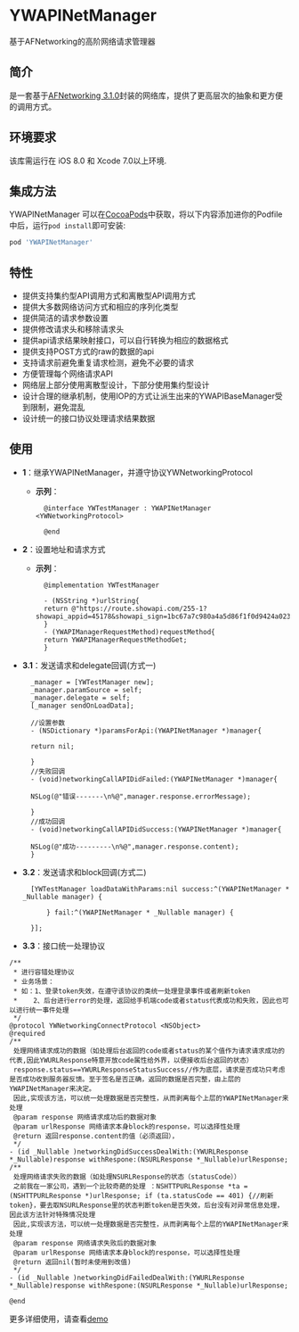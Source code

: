 # YWAPINetManager
基于AFNetworking的高阶网络请求管理器

## 简介
是一套基于[AFNetworking 3.1.0](https://github.com/AFNetworking/AFNetworking)封装的网络库，提供了更高层次的抽象和更方便的调用方式。
## 环境要求

该库需运行在 iOS 8.0 和 Xcode 7.0以上环境.

## 集成方法

YWAPINetManager 可以在[CocoaPods](http://cocoapods.org)中获取，将以下内容添加进你的Podfile中后，运行`pod install`即可安装:

```ruby
pod 'YWAPINetManager'
```
## 特性
- 提供支持集约型API调用方式和离散型API调用方式
- 提供大多数网络访问方式和相应的序列化类型
- 提供简洁的请求参数设置
- 提供修改请求头和移除请求头
- 提供api请求结果映射接口，可以自行转换为相应的数据格式
- 提供支持POST方式的raw的数据的api
- 支持请求前避免重复请求检测，避免不必要的请求
- 方便管理每个网络请求API
- 网络层上部分使用离散型设计，下部分使用集约型设计
- 设计合理的继承机制，使用IOP的方式让派生出来的YWAPIBaseManager受到限制，避免混乱
- 设计统一的接口协议处理请求结果数据

## 使用
- **1**：继承YWAPINetManager，并遵守协议YWNetworkingProtocol

    - **示列**：
        
            @interface YWTestManager : YWAPINetManager <YWNetworkingProtocol>

            @end
        
- **2**：设置地址和请求方式

    - **示列**：
    
            @implementation YWTestManager
            
            - (NSString *)urlString{
            return @"https://route.showapi.com/255-1?showapi_appid=45178&showapi_sign=1bc67a7c980a4a5d86f1f0d9424a023e&type=";
            }
            - (YWAPIManagerRequestMethod)requestMethod{
            return YWAPIManagerRequestMethodGet;
            }
        
    
- **3.1**：发送请求和delegate回调(方式一)

        _manager = [YWTestManager new];
        _manager.paramSource = self;
        _manager.delegate = self;
        [_manager sendOnLoadData];

        //设置参数
        - (NSDictionary *)paramsForApi:(YWAPINetManager *)manager{

        return nil;

        }
        //失败回调
        - (void)networkingCallAPIDidFailed:(YWAPINetManager *)manager{
        
        NSLog(@"错误-------\n%@",manager.response.errorMessage);
        
        }
        //成功回调
        - (void)networkingCallAPIDidSuccess:(YWAPINetManager *)manager{
        
        NSLog(@"成功---------\n%@",manager.response.content);
        }
        
- **3.2**：发送请求和block回调(方式二)

        [YWTestManager loadDataWithParams:nil success:^(YWAPINetManager * _Nullable manager) {

            } fail:^(YWAPINetManager * _Nullable manager) {

        }];
        
          
- **3.3**：接口统一处理协议
```
/**
 * 进行容错处理协议
 * 业务场景：
 * 如：1、登录token失效，在遵守该协议的类统一处理登录事件或者刷新token
 *    2、后台进行error的处理，返回给手机端code或者status代表成功和失败，因此也可以进行统一事件处理
 */
@protocol YWNetworkingConnectProtocol <NSObject>
@required
/**
 处理网络请求成功的数据（如处理后台返回的code或者status的某个值作为请求请求成功的代表,因此YWURLResponse特意开放code属性给外界，以便接收后台返回的状态）
 response.status==YWURLResponseStatusSuccess//作为底层，请求是否成功只考虑是否成功收到服务器反馈。至于签名是否正确，返回的数据是否完整，由上层的YWAPINetManager来决定。
 因此,实现该方法，可以统一处理数据是否完整性，从而剥离每个上层的YWAPINetManager来处理
 @param response 网络请求成功后的数据对象
 @param urlResponse 网络请求本身block的response，可以选择性处理
 @return 返回response.content的值（必须返回），
 */
- (id _Nullable )networkingDidSuccessDealWith:(YWURLResponse *_Nullable)response withRespone:(NSURLResponse *_Nullable)urlResponse;
/**
 处理网络请求失败的数据（如处理NSURLResponse的状态（statusCode））
 之前我在一家公司，遇到一个比较奇葩的处理 ：NSHTTPURLResponse *ta = (NSHTTPURLResponse *)urlResponse; if (ta.statusCode == 401) {//刷新token}，要去取NSURLResponse里的状态判断token是否失效，后台没有对异常信息处理，因此该方法针对特殊情况处理
 因此,实现该方法，可以统一处理数据是否完整性，从而剥离每个上层的YWAPINetManager来处理
 @param response 网络请求失败后的数据对象
 @param urlResponse 网络请求本身block的response，可以选择性处理
 @return 返回nil(暂时未使用到改值)
 */
- (id _Nullable )networkingDidFailedDealWith:(YWURLResponse *_Nullable)response withRespone:(NSURLResponse *_Nullable)urlResponse;

@end
   ```    
  


更多详细使用，请查看[demo](https://codeload.github.com/flyOfYW/YWAPINetManager/zip/master)




